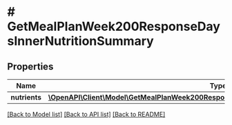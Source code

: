 # # GetMealPlanWeek200ResponseDaysInnerNutritionSummary

## Properties

Name | Type | Description | Notes
------------ | ------------- | ------------- | -------------
**nutrients** | [**\OpenAPI\Client\Model\GetMealPlanWeek200ResponseDaysInnerNutritionSummaryNutrientsInner[]**](GetMealPlanWeek200ResponseDaysInnerNutritionSummaryNutrientsInner.md) |  |

[[Back to Model list]](../../README.md#models) [[Back to API list]](../../README.md#endpoints) [[Back to README]](../../README.md)
